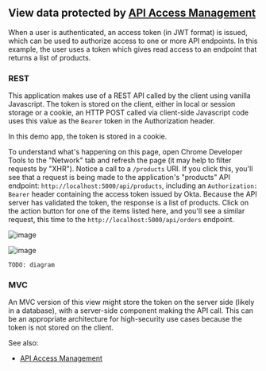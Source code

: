 ## View data protected by [API Access Management](https://developer.okta.com/docs/concepts/api-access-management/)

When a user is authenticated, an access token (in JWT format) is issued, which can be used to authorize access to one or more API endpoints.  In this example, the user uses a token which gives read access to an endpoint that returns a list of products.

### REST

This application makes use of a REST API called by the client using vanilla Javascript.  The token is stored on the client, either in local or session storage or a cookie, an HTTP POST called via client-side Javascript code uses this value as the `Bearer` token in the Authorization header.

In this demo app, the token is stored in a cookie.

To understand what's happening on this page, open Chrome Developer Tools to the "Network" tab and refresh the page (it may help to filter requests by "XHR"). Notice a call to a `/products` URI.  If you click this, you'll see that a request is being made to the application's "products" API endpoint: `http://localhost:5000/api/products`, including an `Authorization: Bearer` header containing the access token issued by Okta.  Because the API server has validated the token, the response is a list of products.  Click on the action button for one of the items listed here, and you'll see a similar request, this time to the `http://localhost:5000/api/orders` endpoint.

![image](/static/img/help/api_headers.png "API headers")

![image](/static/img/help/api_response.png "API response")

`TODO: diagram`

### MVC

An MVC version of this view might store the token on the server side (likely in a database), with a server-side component making the API call. This can be an appropriate architecture for high-security use cases because the token is not stored on the client.

See also:

- [API Access Management](https://help.okta.com/en/prod/Content/Topics/Security/API_Access.htm)
